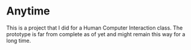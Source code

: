 **Anytime**
=======

This is a project that I did for a Human Computer Interaction class. The prototype is far from complete as of yet and might remain this way for a long time.
